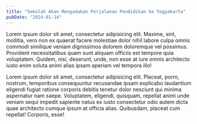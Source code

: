 ```yaml
---
title: "Sekolah Akan Mengadakan Perjalanan Pendidikan ke Yogyakarta"
pubDate: "2024-01-14"
---
```


Lorem ipsum dolor sit amet, consectetur adipisicing elit. Maxime, sint, mollitia, vero non ex quaerat facere molestiae dolor nihil labore culpa omnis commodi similique veniam dignissimos dolorem doloremque vel possimus. Provident necessitatibus quam sunt aliquam officiis est tempore quia voluptatem. Quidem, nisi, deserunt, unde, non esse at iure omnis architecto iusto enim soluta animi alias ipsam aperiam vel tempora illo!

Lorem ipsum dolor sit amet, consectetur adipisicing elit. Placeat, porro, nostrum, temporibus consequuntur recusandae ipsam explicabo laudantium eligendi fugiat ratione corporis debitis tenetur dolor nesciunt qui minima aspernatur nam saepe. Voluptatem, eligendi, quisquam, repellat animi unde veniam sequi impedit sapiente natus ex iusto consectetur odio autem dicta quae architecto cumque ipsum at officia alias. Quibusdam, placeat cum repellat! Corporis, esse!
